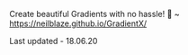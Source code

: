 Create beautiful Gradients with no hassle! 🌈 ~ https://neilblaze.github.io/GradientX/

Last updated - 18.06.20
